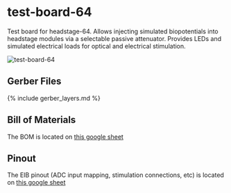 # test-board-64
Test board for headstage-64. Allows injecting simulated biopotentials into
headstage modules via a selectable passive attenuator. Provides LEDs and
simulated electrical loads for optical and electrical stimulation.

![test-board-64](./img/test-board-64.png)

## Gerber Files
{% include gerber_layers.md %}

## Bill of Materials
The BOM is located on [this google
sheet](https://docs.google.com/spreadsheets/d/1F-KWcdvH_63iXjZf0cgCfDiFX6XXW3qw6rlR8DZrFpQ/edit#gid=883728645)

## Pinout
The EIB pinout (ADC input mapping, stimulation connections, etc) is located on
[this google
sheet](https://docs.google.com/spreadsheets/d/11wRDYOqHN5lPb03yUdfXfK0zvaDYsVetplaNK-R90Gg/edit#gid=0)
